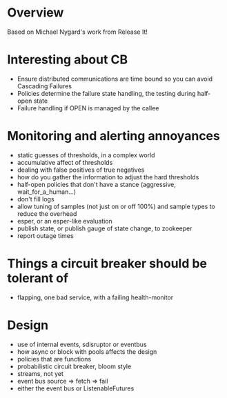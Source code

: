 # Overview
Based on Michael Nygard's work from Release It!

# Interesting about CB
- Ensure distributed communications are time bound so you can avoid Cascading Failures
- Policies determine the failure state handling, the testing during half-open state
- Failure handling if OPEN is managed by the callee

# Monitoring and alerting annoyances
- static guesses of thresholds, in a complex world
- accumulative affect of thresholds
- dealing with false positives of true negatives
- how do you gather the information to adjust the hard thresholds
- half-open policies that don't have a stance (aggressive, wait_for_a_human...)
- don't fill logs
- allow tuning of samples (not just on or off 100%) and sample types to reduce the overhead
- esper, or an esper-like evaluation
- publish state, or publish gauge of state change, to zookeeper
- report outage times

# Things a circuit breaker should be tolerant of
- flapping, one bad service, with a failing health-monitor

# Design
- use of internal events, sdisruptor or eventbus
- how async or block with pools affects the design
- policies that are functions
- probabilistic circuit breaker, bloom style
- streams, not yet
- event bus source => fetch => fail
- either the event bus or ListenableFutures
